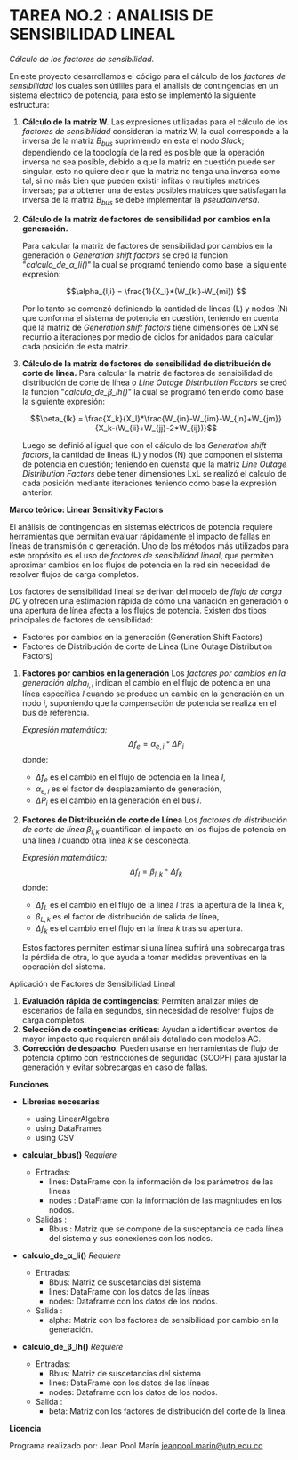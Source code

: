 # TAREA NO.2 : ANALISIS DE SENSIBILIDAD LINEAL
*Cálculo de los factores de sensibilidad.*

En este proyecto desarrollamos el código para el cálculo de los *factores de sensibilidad* los cuales son útililes para el analisis de contingencias en un sistema electrico de potencia, para esto se implementó la siguiente estructura:
<br>
1. **Cálculo de la matriz W.**
    Las expresiones utilizadas para el cálculo de los *factores de sensibilidad* consideran la matriz W, la cual corresponde a la inversa de la matriz $B_{bus}$ suprimiendo en esta el nodo *Slack*; dependiendo de la topología de la red es posible que la operación inversa no sea posible, debido a que la matriz en cuestión puede ser singular, esto no quiere decir que la matriz no tenga una inversa como tal, si no más bien que pueden existir infitas o multiples matrices inversas; para obtener una de estas posibles matrices que satisfagan la inversa de la matriz $B_{bus}$ se debe implementar la *pseudoinversa*.
    <br>
2. **Cálculo de la matriz de factores de sensibilidad por cambios en la generación.**

    Para calcular la matriz de factores de sensibilidad por cambios en la generación o *Generation shift factors* se creó la función "*calculo_de_α_li()*" la cual se programó teniendo como base la siguiente expresión:

    $$\alpha_{l,i} = \frac{1}{X_l}*(W_{ki}-W_{mi}) $$
    
    Por lo tanto se comenzó definiendo la cantidad de líneas (L) y nodos (N) que conforma el sistema de potencia en cuestión, teniendo en cuenta que la matriz de *Generation shift factors* tiene dimensiones de LxN se recurrio a iteraciones por medio de ciclos for anidados para calcular cada posición de esta matriz.
    <br>
3. **Cálculo de la matriz de factores de sensibilidad de distribución de corte de línea.**
    Para calcular la matriz de factores de sensibilidad de distribución de corte de línea o *Line Outage Distribution Factors* se creó la función "*calculo_de_β_lh()*" la cual se programó teniendo como base la siguiente expresión:

    $$\beta_{lk} = \frac{X_k}{X_l}*\frac{W_{in}-W_{im}-W_{jn}+W_{jm}}{X_k-(W_{ii}+W_{jj}-2*W_{ij})}$$

    Luego se definió al igual que con el cálculo de los *Generation shift factors*, la cantidad de lineas (L) y nodos (N) que componen el sistema de potencia en cuestión; teniendo en cuensta que la matriz *Line Outage Distribution Factors* debe tener dimensiones LxL se realizó el calculo de cada posición mediante iteraciones teniendo como base la expresión anterior.

**Marco teórico: Linear Sensitivity Factors**

El análisis de contingencias en sistemas eléctricos de potencia requiere herramientas que permitan evaluar rápidamente el impacto de fallas en líneas de transmisión o generación. Uno de los métodos más utilizados para este propósito es el uso de *factores de sensibilidad lineal*, que permiten aproximar cambios en los flujos de potencia en la red sin necesidad de resolver flujos de carga completos.

Los factores de sensibilidad lineal se derivan del modelo de *flujo de carga DC* y ofrecen una estimación rápida de cómo una variación en generación o una apertura de línea afecta a los flujos de potencia. Existen dos tipos principales de factores de sensibilidad:

- Factores por cambios en la generación (Generation Shift Factors)
- Factores de Distribución de corte de Línea (Line Outage Distribution Factors)

1. **Factores por cambios en la generación**
Los *factores por cambios en la generación* $alpha_{l,i}$ indican el cambio en el flujo de potencia en una línea específica $l$ cuando se produce un cambio en la generación en un nodo $i$, suponiendo que la compensación de potencia se realiza en el bus de referencia.

    *Expresión matemática:*
    $$
    \Delta f_e = \alpha_{e,i} * \Delta P_i
    $$
    donde:
    - $\Delta f_e$ es el cambio en el flujo de potencia en la línea $l$,
    - $\alpha_{e,i}$ es el factor de desplazamiento de generación,
    - $\Delta P_i$ es el cambio en la generación en el bus $i$.

2. **Factores de Distribución de corte de Línea**
Los *factores de distribución de corte de línea* $\beta_{l,k}$ cuantifican el impacto en los flujos de potencia en una línea $l$ cuando otra línea $k$ se desconecta.

    *Expresión matemática:*
    $$
    \Delta f_l = \beta_{l,k}*\Delta f_k
    $$
    donde:
    - $\Delta f_L$ es el cambio en el flujo de la línea $l$ tras la apertura de la línea $k$,
    - $\beta_{L,k}$ es el factor de distribución de salida de línea,
    - $\Delta f_k$ es el cambio en el flujo en la línea $k$ tras su apertura.

    Estos factores permiten estimar si una línea sufrirá una sobrecarga tras la pérdida de otra, lo que ayuda a tomar medidas preventivas en la operación del sistema.

Aplicación de Factores de Sensibilidad Lineal
1. **Evaluación rápida de contingencias**: Permiten analizar miles de escenarios de falla en segundos, sin necesidad de resolver flujos de carga completos.
2. **Selección de contingencias críticas**: Ayudan a identificar eventos de mayor impacto que requieren análisis detallado con modelos AC.
3. **Corrección de despacho**: Pueden usarse en herramientas de flujo de potencia óptimo con restricciones de seguridad (SCOPF) para ajustar la generación y evitar sobrecargas en caso de fallas.

**Funciones**

* **Librerias necesarias**
    - using LinearAlgebra
    - using DataFrames
    - using CSV

* **calcular_bbus()**
*Requiere*
    - Entradas:   
        - lines: DataFrame con la información de los parámetros de las líneas
        - nodes : DataFrame con la información de las magnitudes en los nodos.
    - Salidas :    
        - Bbus : Matriz que se compone de la susceptancia de cada línea del sistema y sus conexiones con los nodos.

* **calculo_de_α_li()**
*Requiere*
    - Entradas:   
        - Bbus: Matriz de suscetancias del sistema
        - lines: DataFrame con los datos de las líneas
        - nodes: Dataframe con los datos de los nodos.
    - Salida :    
        - alpha: Matriz con los factores de sensibilidad por cambio en la generación.
    
* **calculo_de_β_lh()**
*Requiere*
    - Entradas:   
        - Bbus: Matriz de suscetancias del sistema
        - lines: DataFrame con los datos de las líneas
        - nodes: Dataframe con los datos de los nodos.
    - Salida :    
        - beta: Matriz con los factores de distribución del corte de la línea.
    
**Licencia**

Programa realizado por: Jean Pool Marín
jeanpool.marin@utp.edu.co

